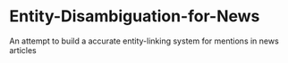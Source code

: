 # Entity-Disambiguation-for-News
An attempt to build a accurate entity-linking system for mentions in news articles
